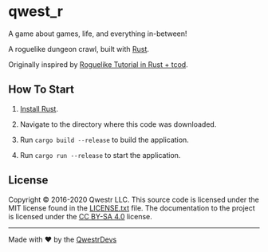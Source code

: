 # qwest_r

A game about games, life, and everything in-between!

A roguelike dungeon crawl, built with [Rust](https://www.rust-lang.org/).

Originally inspired by [Roguelike Tutorial in Rust + tcod](https://tomassedovic.github.io/roguelike-tutorial/index.html).

## How To Start

1.  [Install Rust](https://www.rust-lang.org/tools/install).

2.  Navigate to the directory where this code was downloaded.

3.  Run `cargo build --release` to build the application.

4.  Run `cargo run --release` to start the application.

## License

Copyright © 2016-2020 Qwestr LLC. This source code is licensed under the MIT
license found in the [LICENSE.txt](https://github.com/Qwestr/qwest_r/blob/master/LICENSE.txt)
file. The documentation to the project is licensed under the
[CC BY-SA 4.0](http://creativecommons.org/licenses/by-sa/4.0/) license.

---
Made with ♥ by the [QwestrDevs](https://github.com/Qwestr/qwestr_r/graphs/contributors)
